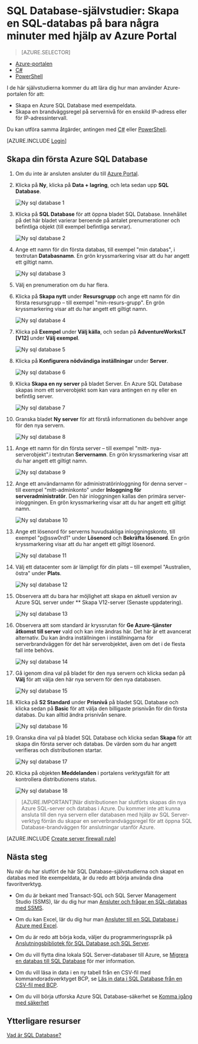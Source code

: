 <properties
    pageTitle="SQL Database-självstudier: Skapa en SQL-databas | Microsoft Azure"
    description="Lär dig hur du ställer in en logisk SQL Database-server, serverbrandväggsregel, SQL-databas och exempeldata. Lär dig också att ansluta till klientverktyg, konfigurera användare och ställa in en brandväggsregel för databasen."
    keywords="sql database-självstudier, skapa en sql-databas"
    services="sql-database"
    documentationCenter=""
    authors="CarlRabeler"
    manager="jhubbard"
    editor=""/>


<tags
    ms.service="sql-database"
    ms.workload="data-management"
    ms.tgt_pltfrm="na"
    ms.devlang="na"
    ms.topic="hero-article"
    ms.date="09/07/2016"
    ms.author="carlrab"/>


# SQL Database-självstudier: Skapa en SQL-databas på bara några minuter med hjälp av Azure Portal

> [AZURE.SELECTOR]
- [Azure-portalen](sql-database-get-started.md)
- [C#](sql-database-get-started-csharp.md)
- [PowerShell](sql-database-get-started-powershell.md)

I de här självstudierna kommer du att lära dig hur man använder Azure-portalen för att:

- Skapa en Azure SQL Database med exempeldata.
- Skapa en brandväggsregel på servernivå för en enskild IP-adress eller för IP-adressintervall.

Du kan utföra samma åtgärder, antingen med [C#](sql-database-get-started-csharp.md) eller [PowerShell](sql-database-get-started-powershell.md).

[AZURE.INCLUDE [Login](../../includes/azure-getting-started-portal-login.md)]

<a name="create-logical-server-bk"></a>

## Skapa din första Azure SQL Database 

1. Om du inte är ansluten ansluter du till [Azure Portal](http://portal.azure.com).
2. Klicka på **Ny**, klicka på **Data + lagring**, och leta sedan upp **SQL Database**.

    ![Ny sql database 1](./media/sql-database-get-started/sql-database-new-database-1.png)

3. Klicka på **SQL Database** för att öppna bladet SQL Database. Innehållet på det här bladet varierar beroende på antalet prenumerationer och befintliga objekt (till exempel befintliga servrar).

    ![Ny sql database 2](./media/sql-database-get-started/sql-database-new-database-2.png)

4. Ange ett namn för din första databas, till exempel "min databas", i textrutan **Databasnamn**. En grön kryssmarkering visar att du har angett ett giltigt namn.

    ![Ny sql database 3](./media/sql-database-get-started/sql-database-new-database-3.png)

5. Välj en prenumeration om du har flera.
6. Klicka på **Skapa nytt** under **Resursgrupp** och ange ett namn för din första resursgrupp – till exempel "min-resurs-grupp". En grön kryssmarkering visar att du har angett ett giltigt namn.

    ![Ny sql database 4](./media/sql-database-get-started/sql-database-new-database-4.png)

7. Klicka på **Exempel** under **Välj källa**, och sedan på **AdventureWorksLT [V12]** under **Välj exempel**.

    ![Ny sql database 5](./media/sql-database-get-started/sql-database-new-database-5.png)

8. Klicka på **Konfigurera nödvändiga inställningar** under **Server**.

    ![Ny sql database 6](./media/sql-database-get-started/sql-database-new-database-6.png)

9. Klicka **Skapa en ny server** på bladet Server. En Azure SQL Database skapas inom ett serverobjekt som kan vara antingen en ny eller en befintlig server.

    ![Ny sql database 7](./media/sql-database-get-started/sql-database-new-database-7.png)

10. Granska bladet **Ny server** för att förstå informationen du behöver ange för den nya servern.

    ![Ny sql database 8](./media/sql-database-get-started/sql-database-new-database-8.png)

11. Ange ett namn för din första server – till exempel "mitt- nya-serverobjekt".i textrutan **Servernamn**. En grön kryssmarkering visar att du har angett ett giltigt namn.

    ![Ny sql database 9](./media/sql-database-get-started/sql-database-new-database-9.png)
 
12. Ange ett användarnamn för administratörinloggning för denna server – till exempel "mitt-adminkonto" under **Inloggning för serveradministratör**. Den här inloggningen kallas den primära server-inloggningen. En grön kryssmarkering visar att du har angett ett giltigt namn.

    ![Ny sql database 10](./media/sql-database-get-started/sql-database-new-database-10.png)

13. Ange ett lösenord för serverns huvudsakliga inloggningskonto, till exempel "p@ssw0rd1" under **Lösenord** och **Bekräfta lösenord**. En grön kryssmarkering visar att du har angett ett giltigt lösenord.

    ![Ny sql database 11](./media/sql-database-get-started/sql-database-new-database-11.png)
 
14. Välj ett datacenter som är lämpligt för din plats – till exempel "Australien, östra" under **Plats**.

    ![Ny sql database 12](./media/sql-database-get-started/sql-database-new-database-12.png)

15. Observera att du bara har möjlighet att skapa en aktuell version av Azure SQL server under ** Skapa V12-server (Senaste uppdatering).

    ![Ny sql database 13](./media/sql-database-get-started/sql-database-new-database-13.png)

16. Observera att som standard är kryssrutan för **Ge Azure-tjänster åtkomst till server** vald och kan inte ändras här. Det här är ett avancerat alternativ. Du kan ändra inställningen i inställningarna för serverbrandväggen för det här serverobjektet, även om det i de flesta fall inte behövs.

    ![Ny sql database 14](./media/sql-database-get-started/sql-database-new-database-14.png)

17. Gå igenom dina val på bladet för den nya servern och klicka sedan på **Välj** för att välja den här nya servern för den nya databasen.

    ![Ny sql database 15](./media/sql-database-get-started/sql-database-new-database-15.png)

18. Klicka på **S2 Standard** under **Prisnivå** på bladet SQL Database och klicka sedan på **Basic** för att välja den billigaste prisnivån för din första databas. Du kan alltid ändra prisnivån senare.

    ![Ny sql database 16](./media/sql-database-get-started/sql-database-new-database-16.png)

19. Granska dina val på bladet SQL Database och klicka sedan **Skapa** för att skapa din första server och databas. De värden som du har angett verifieras och distributionen startar.

    ![Ny sql database 17](./media/sql-database-get-started/sql-database-new-database-17.png)

20. Klicka på objekten **Meddelanden** i portalens verktygsfält för att kontrollera distributionens status.

    ![Ny sql database 18](./media/sql-database-get-started/sql-database-new-database-18.png)

>[AZURE.IMPORTANT]När distributionen har slutförts skapas din nya Azure SQL-server och databas i Azure. Du kommer inte att kunna ansluta till den nya servern eller databasen med hjälp av SQL Server-verktyg förrän du skapar en serverbrandväggsregel för att öppna SQL Database-brandväggen för anslutningar utanför Azure.

[AZURE.INCLUDE [Create server firewall rule](../../includes/sql-database-create-new-server-firewall-portal.md)]

## Nästa steg
Nu när du har slutfört de här SQL Database-självstudierna och skapat en databas med lite exempeldata, är du redo att börja använda dina favoritverktyg.

- Om du är bekant med Transact-SQL och SQL Server Management Studio (SSMS), lär du dig hur man [Ansluter och frågar en SQL-databas med SSMS](sql-database-connect-query-ssms.md).

- Om du kan Excel, lär du dig hur man [Ansluter till en SQL Database i Azure med Excel](sql-database-connect-excel.md).

- Om du är redo att börja koda, väljer du programmeringsspråk på [Anslutningsbibliotek för SQL Database och SQL Server](sql-database-libraries.md).

- Om du vill flytta dina lokala SQL Server-databaser till Azure, se [Migrera en databas till SQL Database](sql-database-cloud-migrate.md) för mer information.

- Om du vill läsa in data i en ny tabell från en CSV-fil med kommandoradsverktyget BCP, se [Läs in data i SQL Database från en CSV-fil med BCP](sql-database-load-from-csv-with-bcp.md).

- Om du vill börja utforska Azure SQL Database-säkerhet se [Komma igång med säkerhet](sql-database-get-started-security.md)


## Ytterligare resurser

[Vad är SQL Database?](sql-database-technical-overview.md)



<!--HONumber=sep12_HO2-->


